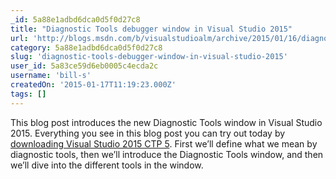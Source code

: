 ```yaml
---
_id: 5a88e1adbd6dca0d5f0d27c8
title: "Diagnostic Tools debugger window in Visual Studio 2015"
url: 'http://blogs.msdn.com/b/visualstudioalm/archive/2015/01/16/diagnostic-tools-debugger-window-in-visual-studio-2015.aspx'
category: 5a88e1adbd6dca0d5f0d27c8
slug: 'diagnostic-tools-debugger-window-in-visual-studio-2015'
user_id: 5a83ce59d6eb0005c4ecda2c
username: 'bill-s'
createdOn: '2015-01-17T11:19:23.000Z'
tags: []
---
```


This blog post introduces the new Diagnostic Tools window in Visual Studio 2015. Everything you see in this blog post you can try out today by <a href="http://go.microsoft.com/fwlink/?LinkId=400496">downloading Visual Studio 2015 CTP 5</a>. First we’ll define what we mean by diagnostic tools, then we’ll introduce the Diagnostic Tools window, and then we’ll dive into the different tools in the window.
